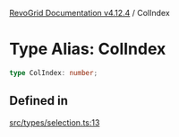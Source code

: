 [RevoGrid Documentation v4.12.4](README.md) / ColIndex

# Type Alias: ColIndex

```ts
type ColIndex: number;
```

## Defined in

[src/types/selection.ts:13](https://github.com/revolist/revogrid/blob/648f56ecfc5430eb0184373ea33dd565a6a33bb9/src/types/selection.ts#L13)
